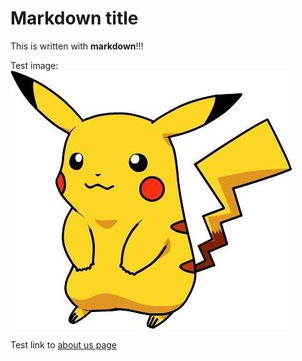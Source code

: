 Markdown title
==============

This is written with **markdown**!!!

Test image: 
![Pikachu](img/pikachu.jpg)

Test link to [about us page](about-us.srt)